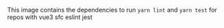 This image contains the dependencies to run `yarn lint` and `yarn test` for repos with vue3 sfc eslint jest
